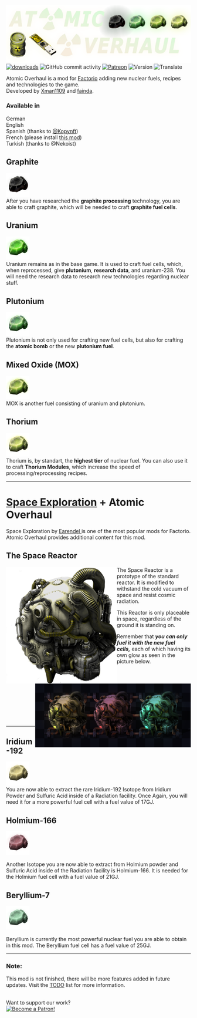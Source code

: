 [logo]: https://raw.githubusercontent.com/fainda/images/main/logo2.png

![logo][] <br>
<a href=https://mods.factorio.com/mod/Atomic_Overhaul/downloads>
![downloads](https://img.shields.io/badge/dynamic/json?color=blue&style=plastic&label=Downloads&query=downloads_count&url=https%3A%2F%2Fmods.factorio.com%2Fapi%2Fmods%2FAtomic_Overhaul)</a>
![GitHub commit activity](https://img.shields.io/github/commit-activity/m/Xman1109/Atomic_Overhaul?color=g&style=plastic) <a href="https://www.patreon.com/bePatron?u=74323441">
![Patreon](https://img.shields.io/badge/Become%20a-Patron-red?style=plastic)</a>
![Version](https://img.shields.io/badge/dynamic/json?color=yellow&style=plastic&label=Version&query=version&url=https%3A%2F%2Fraw.githubusercontent.com%2FXman1109%2FAtomic_Overhaul%2Fmain%2Finfo.json)
![Translate](https://img.shields.io/badge/Translate-here!-blueviolet?style=plastic)

Atomic Overhaul is a mod for <a href=https://factorio.com>Factorio</a> adding new nuclear fuels, recipes and technologies to the game. <br>
Developed by <a href=https://github.com/Xman1109>Xman1109</a> and <a href=https://github.com/fainda>fainda</a>.

<h3>Available in</h3>
German <br>
English <br>
Spanish (thanks to <a href=https://github.com/Kopynft>@Kopynft</a>) <br>
French (please install <a href=https://mods.factorio.com/mod/PatchFR>this mod</a>) <br>
Turkish (thanks to @Nekoist)

<h2>Graphite</h2>

[graphite]: https://raw.githubusercontent.com/fainda/images/main/Graphite.png

![graphite][] <br>
After you have researched the **graphite processing** technology, you are able to craft graphite, which will be needed to craft **graphite fuel cells**.

<h2>Uranium</h2>

[uranium]: https://raw.githubusercontent.com/fainda/images/main/uranium.png

![uranium][] <br>
Uranium remains as in the base game. It is used to craft fuel cells, which, when reprocessed, give **plutonium**, **research data**, and uranium-238. You will need the research data to research new technologies regarding nuclear stuff.

<h2>Plutonium</h2>

[plutonium]: https://raw.githubusercontent.com/fainda/images/main/plutonium.png

![plutonium][] <br>
Plutonium is not only used for crafting new fuel cells, but also for crafting the **atomic bomb** or the new **plutonium fuel**.

<h2>Mixed Oxide (MOX)</h2>

[mox]: https://raw.githubusercontent.com/fainda/images/main/MOX.png

![MOX][] <br>
MOX is another fuel consisting of uranium and plutonium.

<h2>Thorium</h2>

[thorium]: https://raw.githubusercontent.com/fainda/images/main/thorium.png

![thorium][] <br>
Thorium is, by standart, the **highest tier** of nuclear fuel. You can also use it to craft **Thorium Modules**, which increase the speed of processing/reprocessing recipes.

---

<h1><a href="https://mods.factorio.com/mod/space-exploration">Space Exploration</a> + Atomic Overhaul</h1>
Space Exploration by <a href="https://www.patreon.com/bePatron?u=9790523">Earendel </a>is one of the most popular mods for Factorio. <br>
Atomic Overhaul provides additional content for this mod.

<h2>The Space Reactor</h2>

<img align="left" src="https://raw.githubusercontent.com/fainda/images/main/hr-reactor.png">

The Space Reactor is a prototype of the standard reactor. It is modified to withstand the cold vacuum of space and resist cosmic radiation.

This Reactor is only placeable in space, regardless of the ground it is standing on.

Remember that **_you can only fuel it with the new fuel cells,_** each of which having its own glow as seen in the picture below.

 <img align="right" hight=180 width=425 src="https://raw.githubusercontent.com/fainda/images/main/reactor-glow.png">
 
<br><br><br><br><br><br><br><br>
___
<h2>Iridium-192</h2>

[iridium]: https://raw.githubusercontent.com/fainda/images/main/iridium-192.png

![iridium][] <br>
You are now able to extract the rare Iridium-192 Isotope from Iridium Powder and Sulfuric Acid inside of a Radiation facility.
Once Again, you will need it for a more powerful fuel cell with a fuel value of 17GJ.

<h2>Holmium-166</h2>

[holmium]: https://raw.githubusercontent.com/fainda/images/main/holmium-166.png

![holmium][]<br>

Another Isotope you are now able to extract from Holmium powder and Sulfuric Acid inside of the Radiation facility is Holmium-166. It is needed for the Holmium fuel cell with a fuel value of 21GJ.

<h2>Beryllium-7</h2>
 
[beryllium]: https://raw.githubusercontent.com/fainda/images/main/beryllium-7.png

![beryllium][]

Beryllium is currently the most powerful nuclear fuel you are able to obtain in this mod. The Beryllium fuel cell has a fuel value of 25GJ.

---

<h3>Note:</h3>
This mod is not finished, there will be more features added in future updates. Visit the <a href=https://github.com/users/Xman1109/projects/1>TODO</a> list for more information. <br>

<br> Want to support our work? <br>
<a href="https://www.patreon.com/bePatron?u=74323441" ><img src="https://c5.patreon.com/external/logo/become_a_patron_button.png" alt="Become a Patron!" /></a>
